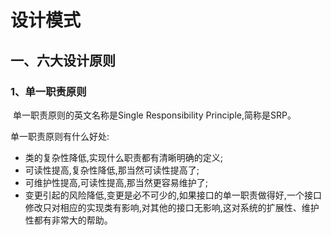 # 设计模式

## 一、六大设计原则

### 1、单一职责原则

​        单一职责原则的英文名称是Single Responsibility Principle,简称是SRP。

单一职责原则有什么好处:

- 类的复杂性降低,实现什么职责都有清晰明确的定义;
- 可读性提高,复杂性降低,那当然可读性提高了;
- 可维护性提高,可读性提高,那当然更容易维护了;
- 变更引起的风险降低,变更是必不可少的,如果接口的单一职责做得好,一个接口修改只对相应的实现类有影响,对其他的接口无影响,这对系统的扩展性、维护性都有非常大的帮助。

